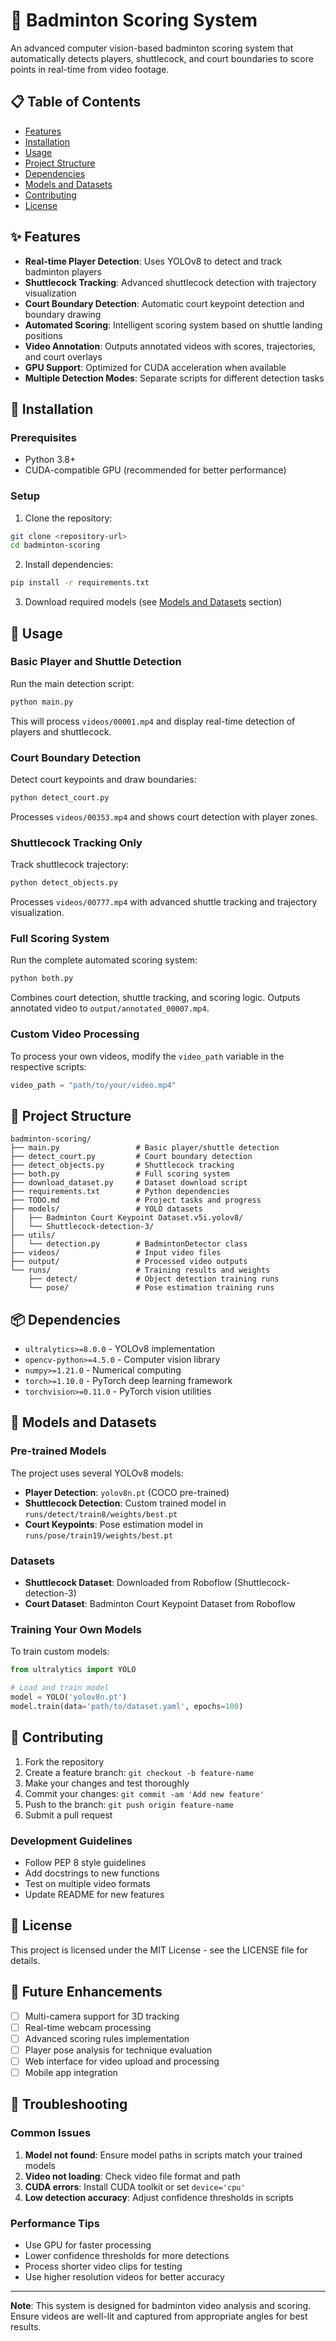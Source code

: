 # 🏸 Badminton Scoring System

An advanced computer vision-based badminton scoring system that automatically detects players, shuttlecock, and court boundaries to score points in real-time from video footage.

## 📋 Table of Contents

- [Features](#features)
- [Installation](#installation)
- [Usage](#usage)
- [Project Structure](#project-structure)
- [Dependencies](#dependencies)
- [Models and Datasets](#models-and-datasets)
- [Contributing](#contributing)
- [License](#license)

## ✨ Features

- **Real-time Player Detection**: Uses YOLOv8 to detect and track badminton players
- **Shuttlecock Tracking**: Advanced shuttlecock detection with trajectory visualization
- **Court Boundary Detection**: Automatic court keypoint detection and boundary drawing
- **Automated Scoring**: Intelligent scoring system based on shuttle landing positions
- **Video Annotation**: Outputs annotated videos with scores, trajectories, and court overlays
- **GPU Support**: Optimized for CUDA acceleration when available
- **Multiple Detection Modes**: Separate scripts for different detection tasks

## 🚀 Installation

### Prerequisites

- Python 3.8+
- CUDA-compatible GPU (recommended for better performance)

### Setup

1. Clone the repository:

```bash
git clone <repository-url>
cd badminton-scoring
```

2. Install dependencies:

```bash
pip install -r requirements.txt
```

3. Download required models (see [Models and Datasets](#models-and-datasets) section)

## 📖 Usage

### Basic Player and Shuttle Detection

Run the main detection script:

```bash
python main.py
```

This will process `videos/00001.mp4` and display real-time detection of players and shuttlecock.

### Court Boundary Detection

Detect court keypoints and draw boundaries:

```bash
python detect_court.py
```

Processes `videos/00353.mp4` and shows court detection with player zones.

### Shuttlecock Tracking Only

Track shuttlecock trajectory:

```bash
python detect_objects.py
```

Processes `videos/00777.mp4` with advanced shuttle tracking and trajectory visualization.

### Full Scoring System

Run the complete automated scoring system:

```bash
python both.py
```

Combines court detection, shuttle tracking, and scoring logic. Outputs annotated video to `output/annotated_00007.mp4`.

### Custom Video Processing

To process your own videos, modify the `video_path` variable in the respective scripts:

```python
video_path = "path/to/your/video.mp4"
```

## 📁 Project Structure

```
badminton-scoring/
├── main.py                 # Basic player/shuttle detection
├── detect_court.py         # Court boundary detection
├── detect_objects.py       # Shuttlecock tracking
├── both.py                 # Full scoring system
├── download_dataset.py     # Dataset download script
├── requirements.txt        # Python dependencies
├── TODO.md                 # Project tasks and progress
├── models/                 # YOLO datasets
│   ├── Badminton Court Keypoint Dataset.v5i.yolov8/
│   └── Shuttlecock-detection-3/
├── utils/
│   └── detection.py        # BadmintonDetector class
├── videos/                 # Input video files
├── output/                 # Processed video outputs
└── runs/                   # Training results and weights
    ├── detect/             # Object detection training runs
    └── pose/               # Pose estimation training runs
```

## 📦 Dependencies

- `ultralytics>=8.0.0` - YOLOv8 implementation
- `opencv-python>=4.5.0` - Computer vision library
- `numpy>=1.21.0` - Numerical computing
- `torch>=1.10.0` - PyTorch deep learning framework
- `torchvision>=0.11.0` - PyTorch vision utilities

## 🤖 Models and Datasets

### Pre-trained Models

The project uses several YOLOv8 models:

- **Player Detection**: `yolov8n.pt` (COCO pre-trained)
- **Shuttlecock Detection**: Custom trained model in `runs/detect/train8/weights/best.pt`
- **Court Keypoints**: Pose estimation model in `runs/pose/train19/weights/best.pt`

### Datasets

- **Shuttlecock Dataset**: Downloaded from Roboflow (Shuttlecock-detection-3)
- **Court Dataset**: Badminton Court Keypoint Dataset from Roboflow

### Training Your Own Models

To train custom models:

```python
from ultralytics import YOLO

# Load and train model
model = YOLO('yolov8n.pt')
model.train(data='path/to/dataset.yaml', epochs=100)
```

## 🤝 Contributing

1. Fork the repository
2. Create a feature branch: `git checkout -b feature-name`
3. Make your changes and test thoroughly
4. Commit your changes: `git commit -am 'Add new feature'`
5. Push to the branch: `git push origin feature-name`
6. Submit a pull request

### Development Guidelines

- Follow PEP 8 style guidelines
- Add docstrings to new functions
- Test on multiple video formats
- Update README for new features

## 📄 License

This project is licensed under the MIT License - see the LICENSE file for details.

## 🎯 Future Enhancements

- [ ] Multi-camera support for 3D tracking
- [ ] Real-time webcam processing
- [ ] Advanced scoring rules implementation
- [ ] Player pose analysis for technique evaluation
- [ ] Web interface for video upload and processing
- [ ] Mobile app integration

## 🐛 Troubleshooting

### Common Issues

1. **Model not found**: Ensure model paths in scripts match your trained models
2. **Video not loading**: Check video file format and path
3. **CUDA errors**: Install CUDA toolkit or set `device='cpu'`
4. **Low detection accuracy**: Adjust confidence thresholds in scripts

### Performance Tips

- Use GPU for faster processing
- Lower confidence thresholds for more detections
- Process shorter video clips for testing
- Use higher resolution videos for better accuracy

---

**Note**: This system is designed for badminton video analysis and scoring. Ensure videos are well-lit and captured from appropriate angles for best results.
